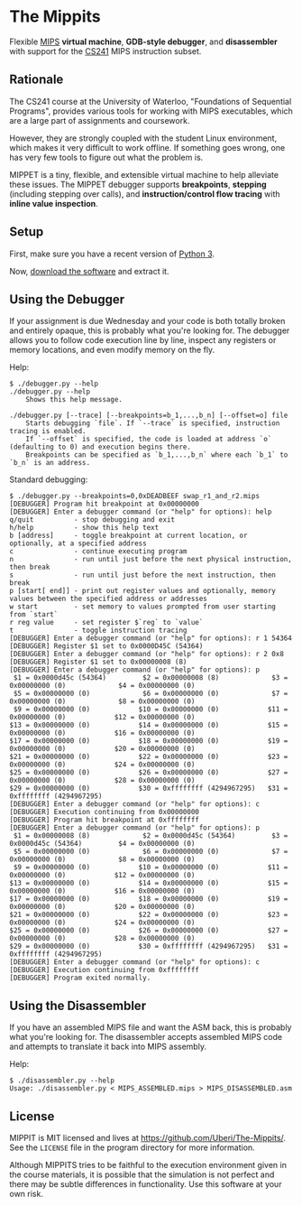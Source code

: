 The Mippits
===========

Flexible [MIPS](https://en.wikipedia.org/wiki/MIPS_instruction_set) **virtual machine**, **GDB-style debugger**, and **disassembler** with support for the [CS241](https://www.student.cs.uwaterloo.ca/~cs241/) MIPS instruction subset.

Rationale
---------

The CS241 course at the University of Waterloo, "Foundations of Sequential Programs", provides various tools for working with MIPS executables, which are a large part of assignments and coursework.

However, they are strongly coupled with the student Linux environment, which makes it very difficult to work offline. If something goes wrong, one has very few tools to figure out what the problem is.

MIPPET is a tiny, flexible, and extensible virtual machine to help alleviate these issues. The MIPPET debugger supports **breakpoints**, **stepping** (including stepping over calls), and **instruction/control flow tracing** with **inline value inspection**.

Setup
-----

First, make sure you have a recent version of [Python 3](https://www.python.org/downloads/).

Now, [download the software](https://github.com/Uberi/The-Mippits/archive/master.zip) and extract it.

Using the Debugger
------------------

If your assignment is due Wednesday and your code is both totally broken and entirely opaque, this is probably what you're looking for. The debugger allows you to follow code execution line by line, inspect any registers or memory locations, and even modify memory on the fly.

Help:

    $ ./debugger.py --help
    ./debugger.py --help
        Shows this help message.
    
    ./debugger.py [--trace] [--breakpoints=b_1,...,b_n] [--offset=o] file
        Starts debugging `file`. If `--trace` is specified, instruction tracing is enabled.
        If `--offset` is specified, the code is loaded at address `o` (defaulting to 0) and execution begins there.
        Breakpoints can be specified as `b_1,...,b_n` where each `b_1` to `b_n` is an address.

Standard debugging:

    $ ./debugger.py --breakpoints=0,0xDEADBEEF swap_r1_and_r2.mips
    [DEBUGGER] Program hit breakpoint at 0x00000000
    [DEBUGGER] Enter a debugger command (or "help" for options): help
    q/quit          - stop debugging and exit
    h/help          - show this help text
    b [address]     - toggle breakpoint at current location, or optionally, at a specified address
    c               - continue executing program
    n               - run until just before the next physical instruction, then break
    s               - run until just before the next instruction, then break
    p [start[ end]] - print out register values and optionally, memory values between the specified address or addresses
    w start         - set memory to values prompted from user starting from `start`
    r reg value     - set register $`reg` to `value`
    t               - toggle instruction tracing
    [DEBUGGER] Enter a debugger command (or "help" for options): r 1 54364
    [DEBUGGER] Register $1 set to 0x0000D45C (54364)
    [DEBUGGER] Enter a debugger command (or "help" for options): r 2 0x8
    [DEBUGGER] Register $1 set to 0x00000008 (8)
    [DEBUGGER] Enter a debugger command (or "help" for options): p
     $1 = 0x0000d45c (54364)         $2 = 0x00000008 (8)             $3 = 0x00000000 (0)             $4 = 0x00000000 (0)
     $5 = 0x00000000 (0)             $6 = 0x00000000 (0)             $7 = 0x00000000 (0)             $8 = 0x00000000 (0)
     $9 = 0x00000000 (0)            $10 = 0x00000000 (0)            $11 = 0x00000000 (0)            $12 = 0x00000000 (0)
    $13 = 0x00000000 (0)            $14 = 0x00000000 (0)            $15 = 0x00000000 (0)            $16 = 0x00000000 (0)
    $17 = 0x00000000 (0)            $18 = 0x00000000 (0)            $19 = 0x00000000 (0)            $20 = 0x00000000 (0)
    $21 = 0x00000000 (0)            $22 = 0x00000000 (0)            $23 = 0x00000000 (0)            $24 = 0x00000000 (0)
    $25 = 0x00000000 (0)            $26 = 0x00000000 (0)            $27 = 0x00000000 (0)            $28 = 0x00000000 (0)
    $29 = 0x00000000 (0)            $30 = 0xffffffff (4294967295)   $31 = 0xffffffff (4294967295)
    [DEBUGGER] Enter a debugger command (or "help" for options): c
    [DEBUGGER] Execution continuing from 0x00000000
    [DEBUGGER] Program hit breakpoint at 0xffffffff
    [DEBUGGER] Enter a debugger command (or "help" for options): p
     $1 = 0x00000008 (8)             $2 = 0x0000d45c (54364)         $3 = 0x0000d45c (54364)         $4 = 0x00000000 (0)
     $5 = 0x00000000 (0)             $6 = 0x00000000 (0)             $7 = 0x00000000 (0)             $8 = 0x00000000 (0)
     $9 = 0x00000000 (0)            $10 = 0x00000000 (0)            $11 = 0x00000000 (0)            $12 = 0x00000000 (0)
    $13 = 0x00000000 (0)            $14 = 0x00000000 (0)            $15 = 0x00000000 (0)            $16 = 0x00000000 (0)
    $17 = 0x00000000 (0)            $18 = 0x00000000 (0)            $19 = 0x00000000 (0)            $20 = 0x00000000 (0)
    $21 = 0x00000000 (0)            $22 = 0x00000000 (0)            $23 = 0x00000000 (0)            $24 = 0x00000000 (0)
    $25 = 0x00000000 (0)            $26 = 0x00000000 (0)            $27 = 0x00000000 (0)            $28 = 0x00000000 (0)
    $29 = 0x00000000 (0)            $30 = 0xffffffff (4294967295)   $31 = 0xffffffff (4294967295)
    [DEBUGGER] Enter a debugger command (or "help" for options): c
    [DEBUGGER] Execution continuing from 0xffffffff
    [DEBUGGER] Program exited normally. 

Using the Disassembler
----------------------

If you have an assembled MIPS file and want the ASM back, this is probably what you're looking for. The disassembler accepts assembled MIPS code and attempts to translate it back into MIPS assembly.

Help:

    $ ./disassembler.py --help
    Usage: ./disassembler.py < MIPS_ASSEMBLED.mips > MIPS_DISASSEMBLED.asm

License
-------

MIPPIT is MIT licensed and lives at https://github.com/Uberi/The-Mippits/. See the `LICENSE` file in the program directory for more information.

Although MIPPITS tries to be faithful to the execution environment given in the course materials, it is possible that the simulation is not perfect and there may be subtle differences in functionality. Use this software at your own risk.
